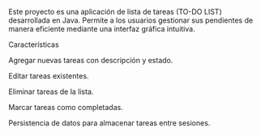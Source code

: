 Este proyecto es una aplicación de lista de tareas (TO-DO LIST) desarrollada en Java. Permite a los usuarios gestionar sus pendientes de manera eficiente mediante una interfaz gráfica intuitiva.

Características

Agregar nuevas tareas con descripción y estado.

Editar tareas existentes.

Eliminar tareas de la lista.

Marcar tareas como completadas.

Persistencia de datos para almacenar tareas entre sesiones.
